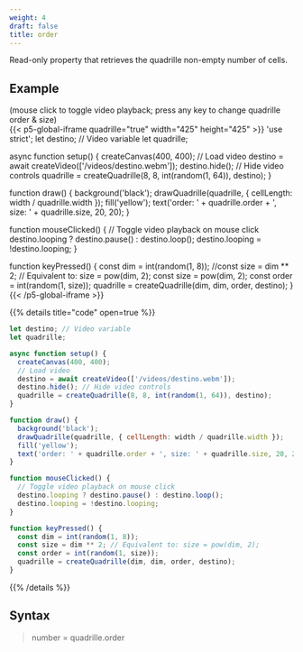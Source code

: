 ```yaml
---
weight: 4
draft: false
title: order
---
```


Read-only property that retrieves the quadrille non-empty number of cells.

## Example

(mouse click to toggle video playback; press any key to change quadrille order & size)  
{{< p5-global-iframe quadrille="true" width="425" height="425" >}}
'use strict';
let destino; // Video variable
let quadrille;

async function setup() {
  createCanvas(400, 400);
  // Load video
  destino = await createVideo(['/videos/destino.webm']);
  destino.hide(); // Hide video controls
  quadrille = createQuadrille(8, 8, int(random(1, 64)), destino);
}

function draw() {
  background('black');
  drawQuadrille(quadrille, { cellLength: width / quadrille.width });
  fill('yellow');
  text('order: ' + quadrille.order + ', size: ' + quadrille.size, 20, 20);
}

function mouseClicked() {
  // Toggle video playback on mouse click
  destino.looping ? destino.pause() : destino.loop();
  destino.looping = !destino.looping;
}

function keyPressed() {
  const dim = int(random(1, 8));
  //const size = dim ** 2; // Equivalent to: size = pow(dim, 2);
  const size = pow(dim, 2);
  const order = int(random(1, size));
  quadrille = createQuadrille(dim, dim, order, destino);
}
{{< /p5-global-iframe >}}

{{% details title="code" open=true %}}
```js
let destino; // Video variable
let quadrille;

async function setup() {
  createCanvas(400, 400);
  // Load video
  destino = await createVideo(['/videos/destino.webm']);
  destino.hide(); // Hide video controls
  quadrille = createQuadrille(8, 8, int(random(1, 64)), destino);
}

function draw() {
  background('black');
  drawQuadrille(quadrille, { cellLength: width / quadrille.width });
  fill('yellow');
  text('order: ' + quadrille.order + ', size: ' + quadrille.size, 20, 20);
}

function mouseClicked() {
  // Toggle video playback on mouse click
  destino.looping ? destino.pause() : destino.loop();
  destino.looping = !destino.looping;
}

function keyPressed() {
  const dim = int(random(1, 8));
  const size = dim ** 2; // Equivalent to: size = pow(dim, 2);
  const order = int(random(1, size));
  quadrille = createQuadrille(dim, dim, order, destino);
}
```
{{% /details %}}

## Syntax

> number = quadrille.order
